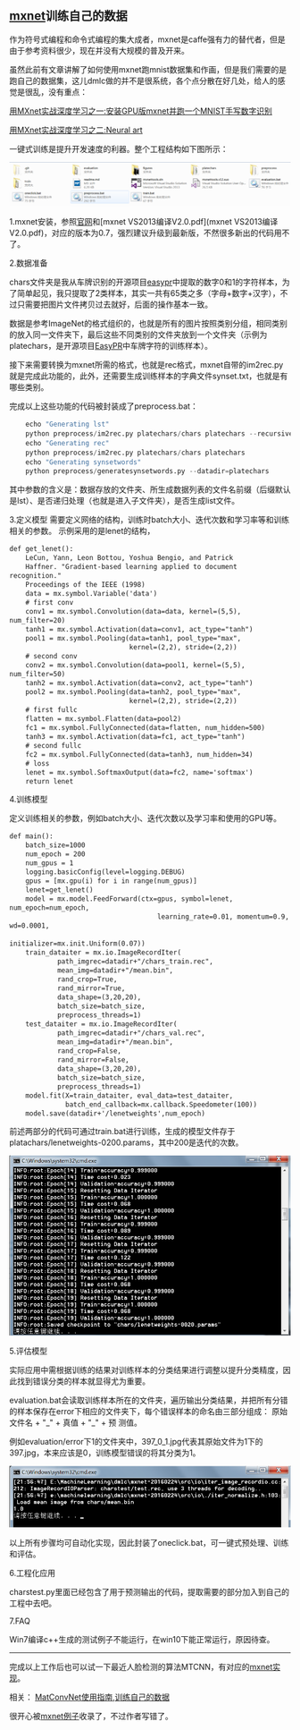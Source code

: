 [mxnet](https://github.com/dmlc/mxnet)训练自己的数据
-----
作为符号式编程和命令式编程的集大成者，mxnet是caffe强有力的替代者，但是由于参考资料很少，现在并没有大规模的普及开来。

虽然此前有文章讲解了如何使用mxnet跑mnist数据集和作画，但是我们需要的是跑自己的数据集，这儿dmlc做的并不是很系统，各个点分散在好几处，给人的感觉是很乱，没有重点：

[用MXnet实战深度学习之一:安装GPU版mxnet并跑一个MNIST手写数字识别](http://phunter.farbox.com/post/mxnet-tutorial1)

[用MXnet实战深度学习之二:Neural art](http://phunter.farbox.com/post/mxnet-tutorial2)

一键式训练是提升开发速度的利器。整个工程结构如下图所示：

![structures](figures/structures.png)

1.mxnet安装，参照[官网](http://mxnet.readthedocs.org/en/latest/how_to/build.html)和[mxnet VS2013编译V2.0.pdf](mxnet VS2013编译V2.0.pdf)，对应的版本为0.7，强烈建议升级到最新版，不然很多新出的代码用不了。

2.数据准备

chars文件夹是我从车牌识别的开源项目[easypr](https://github.com/liuruoze/EasyPR)中提取的数字0和1的字符样本，为了简单起见，我只提取了2类样本，其实一共有65类之多（字母+数字+汉字），不过只需要把图片文件拷贝过去就好，后面的操作基本一致。

数据是参考ImageNet的格式组织的，也就是所有的图片按照类别分组，相同类别的放入同一文件夹下，最后这些不同类别的文件夹放到一个文件夹（示例为platechars，是开源项目[EasyPR](https://github.com/liuruoze/EasyPR)中车牌字符的训练样本）。

接下来需要转换为mxnet所需的格式，也就是rec格式，mxnet自带的im2rec.py就是完成此功能的，此外，还需要生成训练样本的字典文件synset.txt，也就是有哪些类别。

完成以上这些功能的代码被封装成了preprocess.bat：

```python
	echo "Generating lst"
	python preprocess/im2rec.py platechars/chars platechars --recursive=True --list=True
	echo "Generating rec"
	python preprocess/im2rec.py platechars/chars platechars
	echo "Generating synsetwords"
	python preprocess/generatesynsetwords.py --datadir=platechars
```

其中参数的含义是：数据存放的文件夹、所生成数据列表的文件名前缀（后缀默认是lst）、是否递归处理（也就是进入子文件夹），是否生成list文件。

3.定义模型
需要定义网络的结构，训练时batch大小、迭代次数和学习率等和训练相关的参数。
示例采用的是lenet的结构，
```
def get_lenet():
    LeCun, Yann, Leon Bottou, Yoshua Bengio, and Patrick
    Haffner. "Gradient-based learning applied to document recognition."
    Proceedings of the IEEE (1998)
    data = mx.symbol.Variable('data')
    # first conv
    conv1 = mx.symbol.Convolution(data=data, kernel=(5,5), num_filter=20)
    tanh1 = mx.symbol.Activation(data=conv1, act_type="tanh")
    pool1 = mx.symbol.Pooling(data=tanh1, pool_type="max",
                              kernel=(2,2), stride=(2,2))
    # second conv
    conv2 = mx.symbol.Convolution(data=pool1, kernel=(5,5), num_filter=50)
    tanh2 = mx.symbol.Activation(data=conv2, act_type="tanh")
    pool2 = mx.symbol.Pooling(data=tanh2, pool_type="max",
                              kernel=(2,2), stride=(2,2))
    # first fullc
    flatten = mx.symbol.Flatten(data=pool2)
    fc1 = mx.symbol.FullyConnected(data=flatten, num_hidden=500)
    tanh3 = mx.symbol.Activation(data=fc1, act_type="tanh")
    # second fullc
    fc2 = mx.symbol.FullyConnected(data=tanh3, num_hidden=34)
    # loss
    lenet = mx.symbol.SoftmaxOutput(data=fc2, name='softmax')
    return lenet
```

4.训练模型

定义训练相关的参数，例如batch大小、迭代次数以及学习率和使用的GPU等。

```
def main():
    batch_size=1000
    num_epoch = 200
    num_gpus = 1
    logging.basicConfig(level=logging.DEBUG)
    gpus = [mx.gpu(i) for i in range(num_gpus)]
    lenet=get_lenet()
    model = mx.model.FeedForward(ctx=gpus, symbol=lenet, num_epoch=num_epoch,
                                     learning_rate=0.01, momentum=0.9, wd=0.0001,
                                     initializer=mx.init.Uniform(0.07))
    train_dataiter = mx.io.ImageRecordIter(
            path_imgrec=datadir+"/chars_train.rec",
            mean_img=datadir+"/mean.bin",
            rand_crop=True,
            rand_mirror=True,
            data_shape=(3,20,20),
            batch_size=batch_size,
            preprocess_threads=1)
    test_dataiter = mx.io.ImageRecordIter(
            path_imgrec=datadir+"/chars_val.rec",
            mean_img=datadir+"/mean.bin",
            rand_crop=False,
            rand_mirror=False,
            data_shape=(3,20,20),
            batch_size=batch_size,
            preprocess_threads=1)
    model.fit(X=train_dataiter, eval_data=test_dataiter,
              batch_end_callback=mx.callback.Speedometer(100))
    model.save(datadir+'/lenetweights',num_epoch)
```

 前述两部分的代码可通过train.bat进行训练，生成的模型文件存于platachars/lenetweights-0200.params，其中200是迭代的次数。

![train](figures/train.png)

5.评估模型

实际应用中需根据训练的结果对训练样本的分类结果进行调整以提升分类精度，因此找到错误分类的样本就显得尤为重要。

evaluation.bat会读取训练样本所在的文件夹，遍历输出分类结果，并把所有分错的样本保存在error下相应的文件夹下，每个错误样本的命名由三部分组成：
原始文件名 + "\_" + 真值 + "\_" + 预 测值。

例如evaluation/error下1的文件夹中，397_0_1.jpg代表其原始文件为1下的397.jpg，本来应该是0，训练模型错误的将其分类为1。

![test](figures/test.png)

以上所有步骤均可自动化实现，因此封装了oneclick.bat，可一键式预处理、训练和评估。

6.工程化应用

charstest.py里面已经包含了用于预测输出的代码，提取需要的部分加入到自己的工程中去吧。

7.FAQ

Win7编译c++生成的测试例子不能运行，在win10下能正常运行，原因待查。

-----

完成以上工作后也可以试一下最近人脸检测的算法MTCNN，有对应的[mxnet实现](https://github.com/imistyrain/MTCNN-VS)。

相关：
[MatConvNet使用指南,训练自己的数据](https://github.com/imistyrain/MatConvNet-mr)

很开心被[mxnet例子](https://github.com/dmlc/mxnet/tree/master/example)收录了，不过作者写错了。

